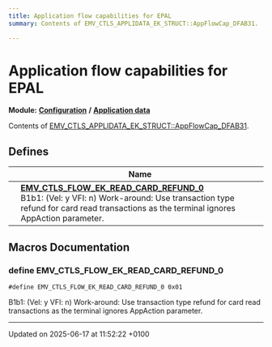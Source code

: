 ```yaml
---
title: Application flow capabilities for EPAL
summary: Contents of EMV_CTLS_APPLIDATA_EK_STRUCT::AppFlowCap_DFAB31. 

---
```


# Application flow capabilities for EPAL

**Module:** **[Configuration](group___a_d_k___c_o_n_f_i_g_u_r_a_t_i_o_n.md)** **/** **[Application data](group___d_e_f___c_o_n_f___a_p_p_l_i.md)**

Contents of [EMV_CTLS_APPLIDATA_EK_STRUCT::AppFlowCap_DFAB31](struct_e_m_v___c_t_l_s___a_p_p_l_i_d_a_t_a___e_k___s_t_r_u_c_t.md#variable-appflowcap-dfab31). 

## Defines

|                | Name           |
| -------------- | -------------- |
|  | **[EMV_CTLS_FLOW_EK_READ_CARD_REFUND_0](group___d_e_f___f_l_o_w___e_k.md#define-emv-ctls-flow-ek-read-card-refund-0)** <br>B1b1: (Vel: y VFI: n) Work-around: Use transaction type refund for card read transactions as the terminal ignores AppAction parameter.  |




## Macros Documentation

### define EMV_CTLS_FLOW_EK_READ_CARD_REFUND_0

```
#define EMV_CTLS_FLOW_EK_READ_CARD_REFUND_0 0x01
```

B1b1: (Vel: y VFI: n) Work-around: Use transaction type refund for card read transactions as the terminal ignores AppAction parameter. 



-------------------------------

Updated on 2025-06-17 at 11:52:22 +0100